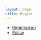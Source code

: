 ```yaml
---
layout: page
title: Regler
---
```

- [Regelboken](https://www.dropbox.com/s/u7lxufd6pcpl2az/Treachery%20Vision.pdf?dl=1)
- [Policy](https://www.dropbox.com/s/7j77t7761ngdwog/Policy.pdf?dl=1)

